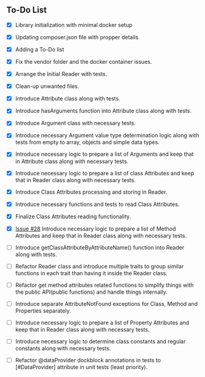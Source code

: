 ## To-Do List

- [x] Library initialization with minimal docker setup
- [x] Updating composer.json file with propper details
- [x] Adding a To-Do list
- [x] Fix the vendor folder and the docker container issues.
- [X] Arrange the Initial Reader with tests.
- [X] Clean-up unwanted files.
- [x] Introduce Attribute class along with tests.
- [x] Introduce hasArguments function into Attribute class along with tests.
- [x] Introduce Argument class with necessary tests.
- [x] Introduce necessary Argument value type determination logic along with tests from empty to array, objects and simple data types.
- [x] Introduce necessary logic to prepare a list of Arguments and keep that in Attribute class along with necessary tests.
- [x] Introduce necessary logic to prepare a list of class Attributes and keep that in Reader class along with necessary tests.
- [x] Introduce Class Attributes processing and storing in Reader.
- [x] Introduce necessary functions and tests to read Class Attributes.
- [x] Finalize Class Attributes reading functionality.
- [x] [Issue #28](https://github.com/antondperera/php-attributes-reader/issues/28) Introduce necessary logic to prepare a list of Method Attributes and keep that in Reader class along with necessary tests.
- [ ] Introduce getClassAttributeByAttributeName() function into Reader along with tests.
- [ ] Refactor Reader class and introduce multiple traits to group similar functions in each trait than having it inside the Reader class.
- [ ] Refactor get method attributes related functions to simplify things with the public API(public functions) and handle things internally.
- [ ] Introduce separate AttributeNotFound exceptions for Class, Method and Properties separately.
- [ ] Introduce necessary logic to prepare a list of Property Attributes and keep that in Reader class along with necessary tests.


- [ ] Introduce necessary logic to determine class constants and regular constants along with necessary tests.
- [ ] Refactor @dataProvider dockblock annotations in tests to [#DataProvider] attribute in unit tests (least priority).